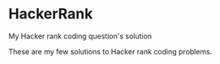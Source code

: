 # HackerRank
My Hacker rank coding question's solution

These are my few solutions to Hacker rank coding problems.
